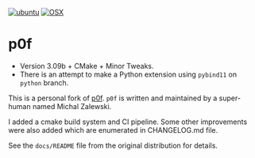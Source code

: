 [![ubuntu](https://github.com/dilawar/p0f/actions/workflows/linux.yml/badge.svg)](https://github.com/dilawar/p0f/actions/workflows/linux.yml) [![OSX](https://github.com/dilawar/p0f/actions/workflows/osx.yml/badge.svg)](https://github.com/dilawar/p0f/actions/workflows/osx.yml)

# p0f 

- Version 3.09b + CMake + Minor Tweaks.
- There is an attempt to make a Python extension using `pybind11` on `python` branch.

This is a personal fork of [p0f](https://lcamtuf.coredump.cx/p0f3/). `p0f` is
written and maintained by a super-human named Michal Zalewski. 

I added a cmake build system and CI pipeline. Some other improvements were also
added which are enumerated in CHANGELOG.md file.

See the `docs/README` file from the original distribution for details. 
